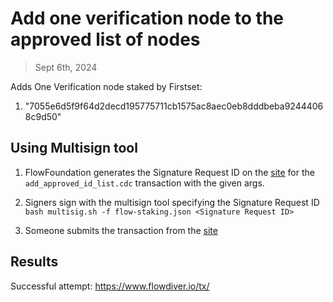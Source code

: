 # Add one verification node to the approved list of nodes

> Sept 6th, 2024

Adds One Verification node staked by Firstset:

1. "7055e6d5f9f64d2decd195775711cb1575ac8aec0eb8dddbeba92444068c9d50"


## Using Multisign tool

1. FlowFoundation generates the Signature Request ID on the [site](https://flow-multisig-git-service-account-onflow.vercel.app/mainnet) for the `add_approved_id_list.cdc` transaction with the given args.

2. Signers sign with the multisign tool specifying the Signature Request ID
   `bash multisig.sh -f flow-staking.json <Signature Request ID>`

3. Someone submits the transaction from the [site](https://flow-multisig-git-service-account-onflow.vercel.app/mainnet)


## Results


Successful attempt: https://www.flowdiver.io/tx/

